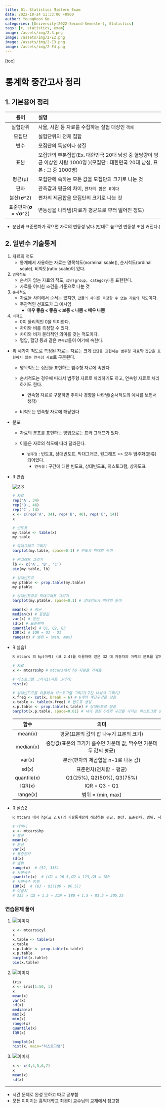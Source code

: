 ```yaml
---
title: 01. Statistics Midterm Exam
date: 2022-10-24 11:33:00 +0900
author: YoungHoon Ko
categories: [University(2022-Second-Semester), Statistics]
tags: [r, statistics, exam]
image: /assets/img/2.3.png
image: /assets/img/2-E2.png
image: /assets/img/2-E3.png
image: /assets/img/2-E4.png
---
```


[toc]

# 통계학 중간고사 정리

## 1. 기본용어 정리

|        용어        | 설명                                                         |
| :----------------: | :----------------------------------------------------------- |
|      실험단위      | 사물, 사람 등 자료를 수집하는 실험 대상인 `객체`             |
|       모집단       | 실험단위의 전체 집합                                         |
|        변수        | 모집단의 특성이나 성질                                       |
|        표본        | 모집단의 부분집합(Ex. 대한민국 20대 남성 중 혈당량이 평균 이상인 사람 1000명 )(모집단 : 대한민국 20대 남성, 표본 : 그 중 1000명) |
|      평균(µ)       | 모집단에 속하는 모든 값을 모집단의 크기로 나눈 것            |
|        편차        | 관측값과 평균의 차이, `편차의 합은 0이다`                    |
|     분산(𝛔^2)      | 편차의 제곱합을 모집단의 크기로 나눈 것                      |
| 표준편차(𝛔 = √𝛔^2) | 변동성을 나타냄(자료가 평균으로 부터 떨어진 정도)            |

- 분산과 표준편차가 작으면 자료의 변동성 낮다.(반대로 높으면 변동성 또한 커진다.)



## 2. 일변수 기술통계

1. 자료의 척도
   - 통계에서 사용하는 자료는 명목척도(norminal scale(), 순서척도(ordinal scale), 비척도(ratio scale)이 있다.
2. `명목척도`
   - 순서가 없는 자료의 척도, `집단(group, category)`을 표현한다.
   - 자료를 어떠한 조건을 기준으로 나눈 것
3. `순서척도`
   - 자료들 사이에서 순서는 있지만, `값들의 차이를 측정할 수 없는 자료의 척도`이다.
   - 주관적인 선호도가 그 예시임
     - **매우 좋음 < 좋음 < 보통 < 나쁨 < 매우 나쁨**
4. `비척도`
   - 0이 물리적인 0을 의미한다.
   - 차이와 비를 측정할 수 있다.
   - 차이와 비가 물리적인 의미를 갖는 척도이다.
   - 혈압, 혈당 등과 같은 `연속값`들이 여기에 속한다.



- 위 세가지 척도로 측정된 자료는 자료는 크게 `집단을 표현하는 범주형 자료`와 `집단을 표현하지 않는 연속형 자료`로 구분된다.

  - 명목척도는 집단을 표현하는 범주형 자료에 속한다.
  - 순서척도는 경우에 따라서 범주형 자료로 처리하기도 하고, 연속형 자료로 처리하기도 한다.
    - 연속형 자료로 구분하면 추이나 경향을 나타냄(순서척도의 예시를 보면서 생각)

  - 비척도는 연속형 자료에 해당한다



- 분포

  - 자료의 분포를 표현하는 방법으로는 표와 그래프가 있다.

  - 이들은 자료의 척도에 따라 달라진다.
    - `범주형` : 빈도표, 상대빈도표, 막대그래프, 원그래프 => 모두 범주화(분류) 되어있다.
      - `연속형` : 구간에 대한 빈도표, 상대빈도표, 히스토그램, 상자도표



- R 연습

  ![2.3](/assets/img/2.3.png)

  ```R
  # 자료
  rep('A', 34)
  rep('B', 46)
  rep('C', 14)
  x <- c(rep('A', 34), rep('B', 46), rep('C', 14))
  x
  ```

  ```R
  # 빈도표
  my.table <- table(x)
  my.table
  
  # 막대그래프 그리기
  barplot(my.table, space=0.1) # 빈도가 막대의 높이
  
  # 원그래프 그리기
  lb <- c('A', 'B', 'C')
  pie(my.table, lb)
  ```

  ```R
  # 상대빈도표
  my.ptable <- prop.table(my.table)
  my.ptable
  
  # 상대빈도표로 막대그래프 그리기
  barplot(my.ptable, space=0.1) # 상대빈도가 막대의 높이
  ```

  ```R
  mean(x) # 평균
  median(x) # 중앙값
  var(x) # 분산 
  sd(x) # 표준편차
  quantile(x) # Q1, Q2, Q3
  IQR(x) # IQR = Q3 - Q1
  range(x) # 범위 = (min, max)
  ```

  

- R 실습1

  ```markdown
  R mtcars 의 hp(마력) (표 2.4)를 이용하여 얻은 32 대 자동차의 마력의 분포를 알아보자. 마력은 연속형 자료이므로 상대빈도표(표 1.4)와 히스토그램(그림 2.3)을 구하자.
  ```

  ```R
  # 자료
  x <- mtcars$hp # mtcars에서 hp 자료를 가져옴
  
  # 히스토그램 그리기1(자동 그리기)
  hist(x)
  ```

  ```R
  # 상대빈도표를 이용해서 히스토그램 그리기(구간 나눠서 그리기)
  x.freq <- cut(x, break = 6) # 6개의 계급구간을 정함
  x.table <- table(x.freq) # 빈도표 생성
  x.p.table <- prop.table(x.table) # 상대빈도표 생성
  barplot(x.p.table, space=0.01) # 내가 정한 6개의 구간을 가지는 히스토그램 생성
  ```

  |    함수     |                             의미                             |
  | :---------: | :----------------------------------------------------------: |
  |   mean(x)   |           평균(표본의 값의 합 나누기 표본의 크기)            |
  |  median(x)  | 중앙값(표본의 크기가 홀수면 가운데 값, 짝수면 가운데 두 값의 평균) |
  |   var(x)    |             분산(편차의 제곱합을 n-1로 나눈 값)              |
  |    sd(x)    |                   표준편차(전체합 - 평균)                    |
  | quantile(x) |                  Q1(25%), Q2(50%), Q3(75%)                   |
  |   IQR(x)    |                        IQR = Q3 - Q1                         |
  |  range(x)   |                      범위 = (min, max)                       |



- R 실습2

  ```markdown
  R mtcars 에서 hp(표 2.6)의 기술통계량에 해당하는 평균, 분산, 표준편차, 범위, 사분위수, 사분위수범위를 계산해보자. 32 대 자동차들의 평균 마력은 146.7 이고, 표준편차는 약 69 이며, 범위는 (52,335)이다. 그림 2.5 상자도표에서𝑄1=96.5,𝑄2=123,𝑄3=180이고, 𝐼𝑄𝑅=83.5이다. 위쪽 수염 끝에 마력이 335 인 이상치가 동그라미로 표시되어 있다. 먼저 𝑄3+1.5∗𝐼𝑄𝑅=305.25를 계산하여, 자료 중에서 305.25 보다 큰 값을 찾자.
  ```

  ```R
  # 데이터
  x <- mtcars$hp
  # 평균
  mean(x)
  # 분산
  var(x)
  # 표쥰편차
  sd(x)
  # 범위
  range(x)  # (52, 335)
  # 사분위수
  quantile(x)  # (𝑄1 = 96.5,𝑄2 = 123,𝑄3 = 180
  # 사분위수 범위
  IQR(x)  # (Q3 - Q1(180 - 96.5))
  # 이상치
  # 335 > 𝑄3 + 1.5 ∗ 𝐼𝑄𝑅 = 180 + 1.5 ∗ 83.5 = 305.25
  ```



### 연습문제 풀이

1. ![이미지](/assets/img/2-E2.png)

   ```R
   x <- mtcars$cyl
   x
   x.table <- table(x)
   x.table
   x.p.table <- prop.table(x.table)
   x.p.table
   barplot(x.table)
   pie(x.table)
   ```

   

2. ![이미지](/assets/img/2-E3.png)

   ```R
   iris
   x <- iris[1:50, 1]
   x
   mean(x)
   var(x)
   sd(x)
   median(x)
   max(x)
   min(x)
   range(x)
   quantile(x)
   IQR(x)
   
   boxplot(x)
   hist(x, main="히스토그램")
   ```



3. ![이미지](/assets/img/2-E4.png)

   ```R
   x <- c(4,4,5,6,7)
   x
   mean(x)
   sd(x)
   ```

   

---

- 시간 문제로 완성 못하고 따로 공부함
- 모든 이미지는 홍익대학교 최경미 교수님의 교재에서 참고함 
